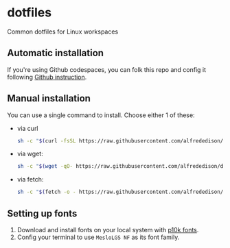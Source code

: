 # dotfiles
Common dotfiles for Linux workspaces

## Automatic installation

If you're using Github codespaces, you can folk this repo and config it following [Github instruction](https://docs.github.com/en/codespaces/customizing-your-codespace/personalizing-github-codespaces-for-your-account#enabling-your-dotfiles-repository-for-codespaces).

## Manual installation

You can use a single command to install. Choose either 1 of these:

- via curl
    ```bash
    sh -c "$(curl -fsSL https://raw.githubusercontent.com/alfrededison/dotfiles/main/tools/online-install.sh)"
    ```
- via wget:
    ```bash
    sh -c "$(wget -qO- https://raw.githubusercontent.com/alfrededison/dotfiles/main/tools/online-install.sh)"
    ```
- via fetch:
    ```bash
    sh -c "$(fetch -o - https://raw.githubusercontent.com/alfrededison/dotfiles/main/tools/online-install.sh)"
    ```

## Setting up fonts

1. Download and install fonts on your local system with [p10k fonts](https://github.com/romkatv/powerlevel10k#fonts).
2. Config your terminal to use `MesloLGS NF` as its font family.
